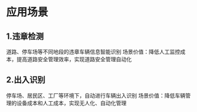 # 应用场景

## 1.违章检测
道路、停车场等不同地段的违章车辆信息智能识别
场景价值：降低人工监控成本，提高道路安全管理效率，实现道路安全管理自动化

## 2.出入识别
停车场、居民区、工厂等环境下，自动进行车辆出入识别
场景价值：降低车辆管理的设备成本和人工成本，实现无人化、自动化管理

